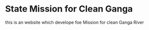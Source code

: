 # State Mission for Clean Ganga
 this is an website which develope foe Mission for clean Ganga River
